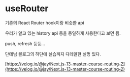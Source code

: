 # useRouter

기존의 React Router hook이랑 비슷한 api

우리가 알고 있는 history api 등을 동일하게 사용한다고 보면 됨.

push, refresh 등등...



단테님 블로그의 하단에 실습까지 디테일한 설명 있다.

[https://velog.io/@jay/Next.js-13-master-course-routing-2](https://velog.io/@jay/Next.js-13-master-course-routing-2)
